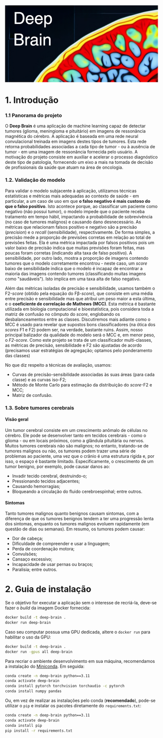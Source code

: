 ![DeepBrain Logo](/projeto/docs/blendBoard.png)

# 1. Introdução
### 1.1 Panorama do projeto
O **Deep Brain** é uma aplicação de machine learning capaz de detectar tumores (glioma, meningioma e pituitário) em imagens de ressonância magnética do cérebro. 
A aplicação é baseada em uma rede neural convulacional treinada em imagens destes tipos de tumores. Esta rede retorna probabilidades associadas a cada tipo de tumor - ou à ausência de tumor - em uma imagem de ressonância fornecida pelo usuário. A motivação do projeto consiste em auxiliar e acelerar o processo diagnóstico deste tipo de patologia, fornecendo um eixo
a mais na tomada de decisão de profissionais da saúde que atuam na área de oncologia. 

### 1.2. Validação do modelo
Para validar o modelo subjacente à aplicação, utilizamos técnicas estatísticas e métricas mais adequadas ao contexto de saúde - em particular, a um caso de uso em que **o falso negativo é mais custoso do que o falso positivo**. Isto acontece porque, ao classificar um paciente como negativo (não possui tumor), o modelo impede que o paciente receba tratamento em tempo hábil, impactando a probabilidade de sobrevivência (no caso de tumores malignos) e causando dano desnecessário. As métricas que relacionam falsos positivo e negativo são a precisão (*precision*) e o *recall* (sensibilidade), respectivamente. De forma simples, a precisão mede a proporção de previsões corretas em relação ao total de previsões feitas. Ela é uma métrica impactada por falsos positivos pois um valor baixo de precisão indica que muitas previsões foram feitas, mas poucas foram corretas (indicando alta taxa de falso positivo). A sensibilidade, por outro lado, mostra a proporção de imagens contendo tumores que o modelo corretamente encontrou - neste caso, um *score* baixo de sensibilidade indica que o modelo é incapaz de encontrar a maioria das imagens contendo tumores (classificando muitas imagens como "saudáveis"). Isto implica em uma taxa alta de falso negativo. 

Além das métricas isoladas de precisão e sensibilidade, usamos também o F2-*score* (obtido pela equação do Fβ-*score*), que consiste em uma média entre precisão e sensibilidade mas que atribui um peso maior a esta última, e o **coeficiente de correlação de Mathews (MCC)**. Esta métrica é bastante utilizada em biologia computacional e bioestatística, pois considera toda a matriz de confusão no cômputo do *score*, englobando os desbalanceamentos entre as classes. Discutiremos mais adiante como o MCC é usado para revelar que supostos bons classificadores (na ótica dos *scores* F1 e F2) podem ser, na verdade, bastante ruins. Assim, nosso principal balizador da qualidade do modelo será o MCC e, em menor peso, o *F2-score*. Como este projeto se trata de um classificador multi-classes, as métricas de precisão, sensibilidade e F2 são ajustadas de acordo (precisamos usar estratégias de agregação; optamos pelo ponderamento das 
classes)

No que diz respeito a técnicas de avaliação, usamos: 
- Curvas de precisão-sensibilidade associadas às suas áreas (para cada classe) e as curvas iso-F2;
- Método de Monte Carlo para estimação da distribuição do *score*-F2 e MCC;
- Matriz de confusão.

### 1.3. Sobre tumores cerebrais
#### **Visão geral**
Um tumor cerebral consiste em um crescimento anômalo de células no cérebro. Ele pode se desenvolver tanto em tecidos cerebrais - como o glioma - ou em locais próximos, como a glândula 
pituitária ou nervos. Muitos tumores cerebrais não são malignos; no entanto, tratando-se de tumores malignos ou não, os tumores podem trazer uma série de problemas ao paciente, uma vez
que o crânio é uma estrutura rígida e, por isso, o espaço é bastante limitado. Especificamente, o crescimento de um tumor benigno, por exemplo, pode causar danos ao:
- Invadir tecido cerebral, destruindo-o;
- Pressionando tecidos adjacentes;
- Causando hemorragias;
- Bloqueando a circulação do fluido cerebroespinhal; entre outros.

#### **Sintomas**
Tanto tumores malignos quanto benignos causam sintomas, com a diferença de que os tumores benignos tendem a ter uma progressão lenta dos sintomas, enquanto os tumores malignos
evoluem rapidamente (em questão de dias ou semanas). Em resumo, os tumores podem causar:
- Dor de cabeça;
- Dificuldade de compreender e usar a linguagem;
- Perda de coordenação motora;
- Convulsões;
- Cansaço excessivo;
- Incapacidade de usar pernas ou braços;
- Paralisia; entre outros.

# 2. Guia de instalação
Se o objetivo for executar a aplicação sem o interesse de recriá-la, deve-se fazer o *build* da imagem Docker fornecida:

```bash
docker build -t deep-brain .
docker run deep-brain
```

Caso seu computar possua uma GPU dedicada, altere o `docker run` para habilitar o uso da GPU:

```bash
docker build -t deep-brain .
docker run -gpus all deep-brain
```


Para recriar o ambiente desenvolvimento em sua máquina, recomendamos a instalação do [Miniconda](https://docs.anaconda.com/miniconda/install/#quick-command-line-install).
Em seguida:

```bash
conda create -n deep-brain python==3.11
conda activate deep-brain
conda install pytorch torchvision torchaudio -c pytorch
conda install numpy pandas
```

Ou, em vez de realizar as instalações pelo conda (**recomendado**), pode-se utilizar o `pip` e instalar os pacotes diretamente do `requirements.txt`:

```bash
conda create -n deep-brain python==3.11
conda activate deep-brain
conda install pip
pip install -r requirements.txt
```
